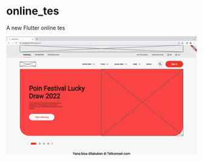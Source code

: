 # online_tes

A new Flutter online tes

![](https://github.com/Dicky019/online_tes/blob/main/ezgif.com-gif-maker.gif)
